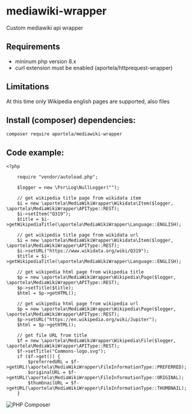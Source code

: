 # mediawiki-wrapper

Custom mediawiki api wrapper

## Requirements

- mininum php version 8.x
- curl extension must be enabled (aportela/httprequest-wrapper)

## Limitations

At this time only Wikipedia english pages are supported, also files

## Install (composer) dependencies:

```
composer require aportela/mediawiki-wrapper
```

## Code example:

```
<?php

    require "vendor/autoload.php";

    $logger = new \Psr\Log\NullLogger("");

    // get wikipedia title page from wikidata item
    $i = new \aportela\MediaWikiWrapper\Wikidata\Item($logger, \aportela\MediaWikiWrapper\APIType::REST);
    $i->setItem("Q319");
    $title = $i->getWikipediaTitle(\aportela\MediaWikiWrapper\Language::ENGLISH);

    // get wikipedia title page from wikidata url
    $i = new \aportela\MediaWikiWrapper\Wikidata\Item($logger, \aportela\MediaWikiWrapper\APIType::REST);
    $i->setURL("https://www.wikidata.org/wiki/Q319");
    $title = $i->getWikipediaTitle(\aportela\MediaWikiWrapper\Language::ENGLISH);

    // get wikipedia html page from wikipedia title
    $p = new \aportela\MediaWikiWrapper\Wikipedia\Page($logger, \aportela\MediaWikiWrapper\APIType::REST);
    $p->setTitle($title);
    $html = $p->getHTML();

    // get wikipedia html page from wikipedia url
    $p = new \aportela\MediaWikiWrapper\Wikipedia\Page($logger, \aportela\MediaWikiWrapper\APIType::REST);
    $p->setURL("https://en.wikipedia.org/wiki/Jupiter");
    $html = $p->getHTML();

    // get file URL from title
    $f = new \aportela\MediaWikiWrapper\Wikipedia\File($logger, \aportela\MediaWikiWrapper\APIType::REST);
    $f->setTitle("Commons-logo.svg");
    if ($f->get()) {
        $preferredURL = $f->getURL(\aportela\MediaWikiWrapper\FileInformationType::PREFERRED);
        $originalURL = $f->getURL(\aportela\MediaWikiWrapper\FileInformationType::ORIGINAL);
        $thumbnailURL = $f->getURL(\aportela\MediaWikiWrapper\FileInformationType::THUMBNAIL);
    }
```

![PHP Composer](https://github.com/aportela/mediawiki-wrapper/actions/workflows/php.yml/badge.svg)
